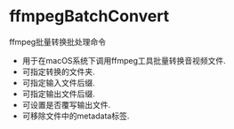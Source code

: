 # ffmpegBatchConvert
 ffmpeg批量转换批处理命令
 
* 用于在macOS系统下调用ffmpeg工具批量转换音视频文件.
* 可指定转换的文件夹.
* 可指定输入文件后缀.
* 可指定输出文件后缀.
* 可设置是否覆写输出文件.
* 可移除文件中的metadata标签.